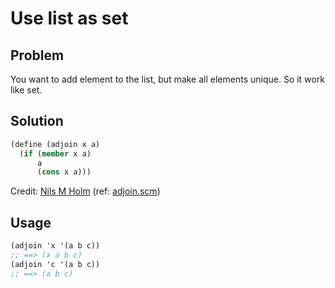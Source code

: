 # Use list as set

## Problem

You want to add element to the list, but make all elements unique. So it work like set.

## Solution
    
```scheme
(define (adjoin x a)
  (if (member x a)
      a
      (cons x a)))
```

Credit: [Nils M Holm](http://t3x.org/) (ref: [adjoin.scm](http://t3x.org/s9fes/adjoin.scm.html))

## Usage

```scheme
(adjoin 'x '(a b c))
;; ==> (x a b c)
(adjoin 'c '(a b c))
;; ==> (a b c)
```
